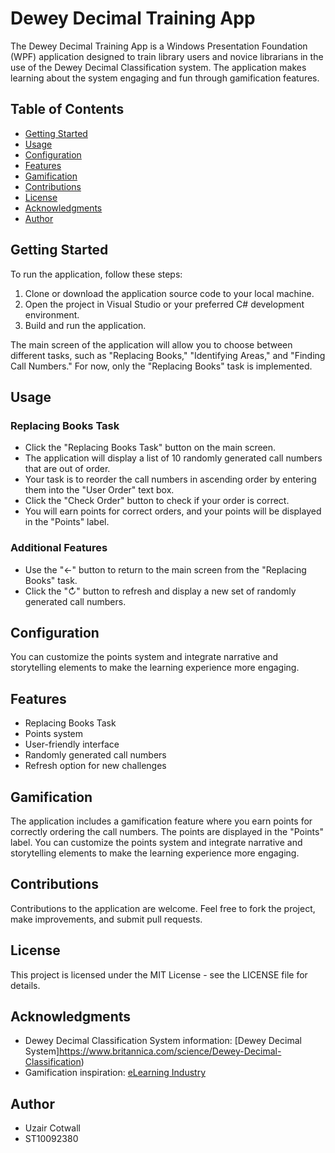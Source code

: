 # Dewey Decimal Training App

The Dewey Decimal Training App is a Windows Presentation Foundation (WPF) application designed to train library users and novice librarians in the use of the Dewey Decimal Classification system. The application makes learning about the system engaging and fun through gamification features.

## Table of Contents
- [Getting Started](#getting-started)
- [Usage](#usage)
- [Configuration](#configuration)
- [Features](#features)
- [Gamification](#gamification)
- [Contributions](#contributions)
- [License](#license)
- [Acknowledgments](#acknowledgments)
- [Author](#author)


## Getting Started

To run the application, follow these steps:

1. Clone or download the application source code to your local machine.
2. Open the project in Visual Studio or your preferred C# development environment.
3. Build and run the application.

The main screen of the application will allow you to choose between different tasks, such as "Replacing Books," "Identifying Areas," and "Finding Call Numbers." For now, only the "Replacing Books" task is implemented.

## Usage

### Replacing Books Task

- Click the "Replacing Books Task" button on the main screen.
- The application will display a list of 10 randomly generated call numbers that are out of order.
- Your task is to reorder the call numbers in ascending order by entering them into the "User Order" text box.
- Click the "Check Order" button to check if your order is correct.
- You will earn points for correct orders, and your points will be displayed in the "Points" label.

### Additional Features

- Use the "←" button to return to the main screen from the "Replacing Books" task.
- Click the "↻" button to refresh and display a new set of randomly generated call numbers.

## Configuration

You can customize the points system and integrate narrative and storytelling elements to make the learning experience more engaging.

## Features

- Replacing Books Task
- Points system
- User-friendly interface
- Randomly generated call numbers
- Refresh option for new challenges

## Gamification

The application includes a gamification feature where you earn points for correctly ordering the call numbers. The points are displayed in the "Points" label. You can customize the points system and integrate narrative and storytelling elements to make the learning experience more engaging.

## Contributions

Contributions to the application are welcome. Feel free to fork the project, make improvements, and submit pull requests.

## License

This project is licensed under the MIT License - see the LICENSE file for details.

## Acknowledgments

- Dewey Decimal Classification System information: [Dewey Decimal System]https://www.britannica.com/science/Dewey-Decimal-Classification)
- Gamification inspiration: [eLearning Industry](https://elearningindustry.com/subjects/gamification-education)

## Author
- Uzair Cotwall
- ST10092380
